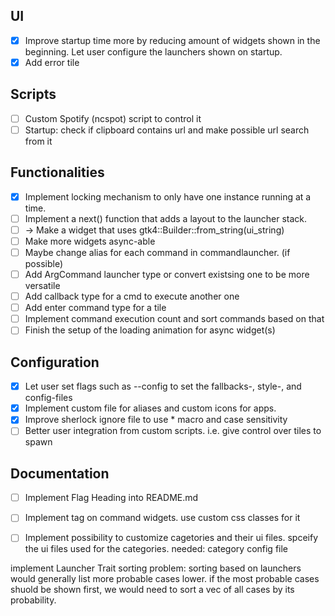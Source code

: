 ## UI
- [x] Improve startup time more by reducing amount of widgets shown in the beginning. Let user configure the launchers shown on startup.
- [x] Add error tile
## Scripts
- [ ] Custom Spotify (ncspot) script to control it
- [ ] Startup: check if clipboard contains url and make possible url search from it

## Functionalities
- [x] Implement locking mechanism to only have one instance running at a time.
- [ ] Implement a next() function that adds a layout to the launcher stack.
- [ ] → Make a widget that uses gtk4::Builder::from_string(ui_string)
- [ ] Make more widgets async-able 
- [ ] Maybe change alias for each command in commandlauncher. (if possible)
- [ ] Add ArgCommand launcher type or convert existsing one to be more versatile
- [ ] Add callback type for a cmd to execute another one
- [ ] Add enter command type for a tile
- [ ] Implement command execution count and sort commands based on that
- [ ] Finish the setup of the loading animation for async widget(s)

## Configuration
- [x] Let user set flags such as --config to set the fallbacks-, style-, and config-files
- [x] Implement custom file for aliases and custom icons for apps.
- [x] Improve sherlock ignore file to use * macro and case sensitivity
- [ ] Better user integration from custom scripts. i.e. give control over tiles to spawn

## Documentation
- [ ] Implement Flag Heading into README.md


- [ ] Implement tag on command widgets. use custom css classes for it 
- [ ] Implement possibility to customize cagetories and their ui files. spceify the ui files used for the categories. needed: category config file 


implement Launcher Trait
sorting problem: sorting based on launchers would generally list more probable cases lower. if the most probable cases shuold be shown first, we would need to sort a vec of all cases by its probability. 

